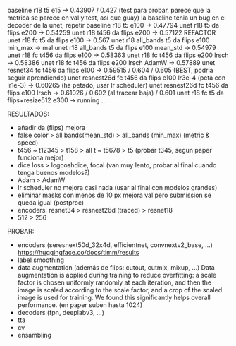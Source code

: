 baseline r18 t5 e15 -> 0.43907 / 0.427 (test para probar, parece que la metrica se parece en val y test, así que guay)
la baseline tenia un bug en el decoder de la unet, repetir
baseline r18 t5 e100 -> 0.47794
unet r18 t5 da flips e200 -> 0.54259
unet r18 t456 da flips e200 -> 0.57122
REFACTOR
unet r18 fc t5 da flips e100 -> 0.567
unet r18 all_bands t5 da flips e100 min_max -> mal
unet r18 all_bands t5 da flips e100 mean_std -> 0.54979
unet r18 fc t456 da flips e100 -> 0.58363
unet r18 fc t456 da flips e200 lrsch -> 0.58386 
unet r18 fc t456 da flips e200 lrsch AdamW -> 0.57889
unet resnet34 fc t456 da flips e100  -> 0.59515 / 0.604 / 0.605 (BEST, podría seguir aprendiendo)
unet resnest26d fc t456 da flips e100 lr3e-4 (peta con lr1e-3) -> 0.60265 (ha petado, usar lr scheduler)
unet resnest26d fc t456 da flips e100 lrsch -> 0.61026 / 0.602 (al tracear baja) / 0.601
unet r18 fc t5 da flips+resize512 e300 -> running ...


RESULTADOS:

- añadir da (flips) mejora
- false color > all bands(mean_std) > all_bands (min_max) (metric & speed)
- t456 ~ t12345 > t158 > all t ~ t5678 > t5 (probar t345, segun paper funciona mejor)
- dice loss > logcoshdice, focal (van muy lento, probar al final cuando tenga buenos modelos?)
- Adam > AdamW
- lr scheduler no mejora casi nada (usar al final con modelos grandes)
- eliminar masks con menos de 10 px mejora val pero submission se queda igual (postproc)
- encoders: resnet34 > resnest26d (traced) > resnet18
- 512 > 256 

PROBAR:

- encoders (seresnext50d_32x4d, efficientnet, convnextv2_base, ...) https://huggingface.co/docs/timm/results
- label smoothing
- data augmentation (además de flips: cutout, cutmix, mixup, ...)
    Data augmentation is applied during training to reduce overfitting:
    a scale factor is chosen uniformly randomly at each iteration,
    and then the image is scaled according to the scale factor, and
    a crop of the scaled image is used for training. We found this
    significantly helps overall performance. (en paper suben hasta 1024)
- decoders (fpn, deeplabv3, ...)
- tta
- cv
- ensambling


